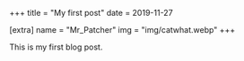 +++
title = "My first post"
date = 2019-11-27

[extra]
name = "Mr_Patcher"
img = "img/catwhat.webp"
+++

This is my first blog post.
